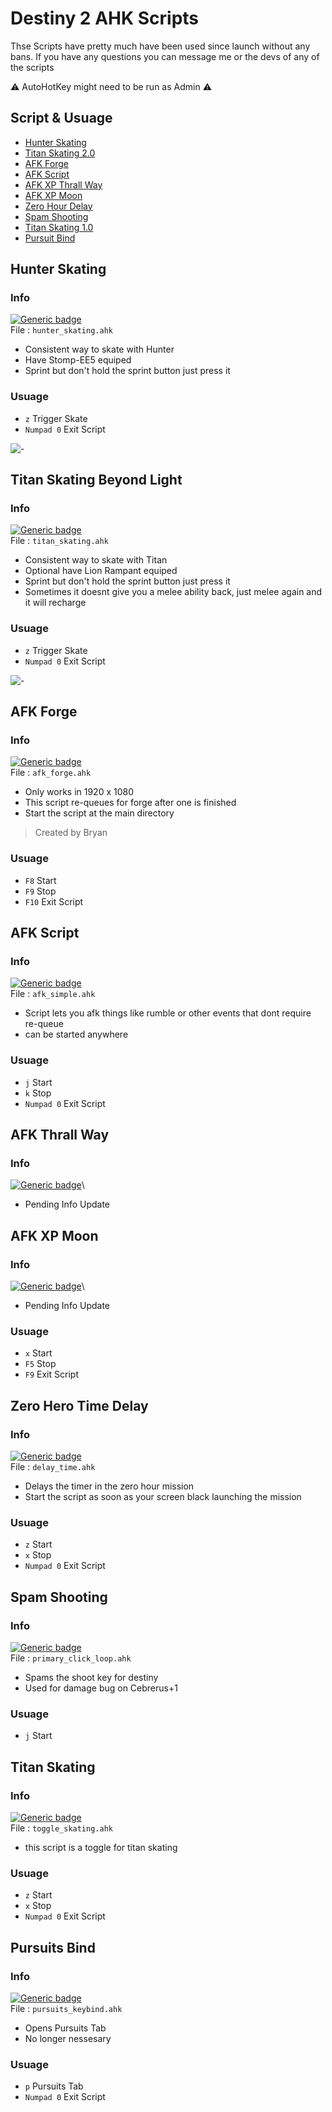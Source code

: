 # Destiny 2 AHK Scripts

Thse Scripts have pretty much have been used since launch without any bans.
If you have any questions you can message me or the devs of any of the scripts

:warning: AutoHotKey might need to be run as Admin :warning:

## Script & Usuage 

- [Hunter Skating](#hunter-skating)
- [Titan Skating 2.0](#titan-skating-beyond-light)
- [AFK Forge](#afk-forge)
- [AFK Script](#afk-script)
- [AFK XP Thrall Way](#afk-thrall-way)
- [AFK XP Moon](#afk-xp-moon)
- [Zero Hour Delay](#zero-hero-time-delay)
- [Spam Shooting](#spam-shooting)
- [Titan Skating 1.0](#titan-skating)
- [Pursuit Bind](#pursuits-bind)



## Hunter Skating

### Info

[![Generic badge](https://img.shields.io/badge/Status-Working-green.svg)](https://shields.io/)\
File : `hunter_skating.ahk`
- Consistent way to skate with Hunter
- Have Stomp-EE5 equiped
- Sprint but don't hold the sprint button just press it

### Usuage

- `z` Trigger Skate
- `Numpad 0` Exit Script

![-](hunter-s.gif)



## Titan Skating Beyond Light

### Info

[![Generic badge](https://img.shields.io/badge/Status-Working-green.svg)](https://shields.io/)\
File : `titan_skating.ahk`
- Consistent way to skate with Titan
- Optional have Lion Rampant equiped
- Sprint but don't hold the sprint button just press it
- Sometimes it doesnt give you a melee ability back, just melee again and it will recharge

### Usuage

- `z` Trigger Skate
- `Numpad 0` Exit Script

![-](titan-s.gif)




## AFK Forge

### Info

[![Generic badge](https://img.shields.io/badge/Status-Patched-red.svg)](https://shields.io/)\
File : `afk_forge.ahk`
- Only works in 1920 x 1080
- This script re-queues for forge after one is finished
- Start the script at the main directory

> Created by Bryan

### Usuage

- `F8` Start
- `F9` Stop
- `F10` Exit Script



## AFK Script

### Info

[![Generic badge](https://img.shields.io/badge/Status-Working-green.svg)](https://shields.io/)\
File : `afk_simple.ahk`
- Script lets you afk things like rumble or other events that dont require re-queue
- can be started anywhere

### Usuage

- `j` Start
- `k` Stop
- `Numpad 0` Exit Script

## AFK Thrall Way

### Info

[![Generic badge](https://img.shields.io/badge/Status-Patched-red.svg)](https://shields.io/)\
- Pending Info Update


## AFK XP Moon

### Info

[![Generic badge](https://img.shields.io/badge/Status-Working-green.svg)](https://shields.io/)\
- Pending Info Update

### Usuage

- `x` Start
- `F5` Stop
- `F9` Exit Script

## Zero Hero Time Delay

### Info

[![Generic badge](https://img.shields.io/badge/Status-Patched-red.svg)](https://shields.io/)\
File : `delay_time.ahk`
- Delays the timer in the zero hour mission
- Start the script as soon as your screen black launching the mission

### Usuage

- `z` Start
- `x` Stop
- `Numpad 0` Exit Script



## Spam Shooting

### Info
[![Generic badge](https://img.shields.io/badge/Status-Patched-red.svg)](https://shields.io/)\
File : `primary_click_loop.ahk`
- Spams the shoot key for destiny
- Used for damage bug on Cebrerus+1

### Usuage

- `j` Start



## Titan Skating

### Info

[![Generic badge](https://img.shields.io/badge/Status-Patched-red.svg)](https://shields.io/)\
File : `toggle_skating.ahk`
- this script is a toggle for titan skating

### Usuage

- `z` Start
- `x` Stop
- `Numpad 0` Exit Script



## Pursuits Bind

### Info

[![Generic badge](https://img.shields.io/badge/Status-Working-green.svg)](https://shields.io/)\
File : `pursuits_keybind.ahk`
- Opens Pursuits Tab
- No longer nessesary

### Usuage

- `p` Pursuits Tab
- `Numpad 0` Exit Script
